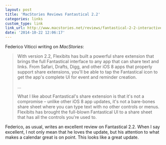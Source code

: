 ```yaml
---
layout: post
title: 'MacStories Reviews Fantastical 2.2'
categories: links
custom_type: link
link_url: http://www.macstories.net/reviews/fantastical-2-2-interactive-notifications-share-extension-and-today-widget/
date: '2014-10-22 12:06:17'
---
```

Federico Viticci writing on *MacStories*:

> With version 2.2, Flexibits has built a powerful share extension that brings the full Fantastical interface to any app that can share text and links. From Safari, Drafts, Digg, and other iOS 8 apps that properly support share extensions, you'll be able to tap the Fantastical icon to get the app's complete UI for event and reminder creation.
>
> …
>
> What I like about Fantastical's share extension is that it's not a compromise – unlike other iOS 8 app updates, it's not a bare-bones share sheet where you can type text with no other controls or menus. Flexibits has brought the full-blown Fantastical UI to a share sheet that has all the controls you're used to.

Federico, as usual, writes an excellent review on Fantastical 2.2. When I say excellent, I not only mean that he loves the update, but his attention to what makes a calendar great is on point. This looks like a great update.